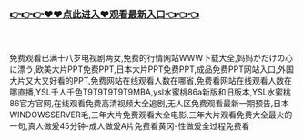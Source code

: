 ### [👉👉👉♥♥点此进入♥观看最新入口👈👈👈](https://mrddrm.github.io/app.html)
<br></br>
免费观看已满十八岁电视剧两女,免费的行情网站WWW下载大全,妈妈がだけの心に漂う,欧美大片PPT免费PPT,日本大片PPT免费PPT,成品免费PPT网站入口,外国大片又大又好看的PPT,免费网站在线观看人数在哪省,免费看网站在线观看人数在哪直播,YSL千人千色T9T9T9T9T9MBA,ysl水蜜桃86a新版和旧版本,YSL水蜜桃86官方官网,在线观看免费高清视频大全追剧,无人区免费观看最新一期预告,日本WINDOWSSERVER毛,三年大片免费观看大全电影,三年大片观看免费大全最火的一句,真人做爰45分钟-成人做爰A片免费看黄冈-性做爰全过程免费看

